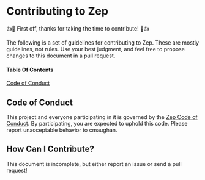 # Contributing to Zep

:+1::tada: First off, thanks for taking the time to contribute! :tada::+1:

The following is a set of guidelines for contributing to Zep.  These are mostly guidelines, not rules.
Use your best judgment, and feel free to propose changes to this document in a pull request.

#### Table Of Contents

[Code of Conduct](#code-of-conduct)

## Code of Conduct

This project and everyone participating in it is governed by the [Zep Code of Conduct](CODE_OF_CONDUCT.md). By participating, you are expected to uphold this code. Please report unacceptable behavior to cmaughan.

## How Can I Contribute?

This document is incomplete, but either report an issue or send a pull request!

